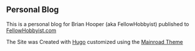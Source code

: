 ## Personal Blog
    
This is a personal blog for Brian Hooper (aka FellowHobbyist) published to [FellowHobbyist.com](https://fellowhobbyist.com)

The Site was Created with [Hugo](https://gohugo.io) customized using the [Mainroad Theme](https://themes.gohugo.io/mainroad/)
